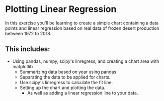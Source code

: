 # Plotting Linear Regression

In this exercise you'll be learning to create a simple chart containing a data points and linear regression based on real data of frozen desert production between 1972 to 2018.

## This includes:
  - Using pandas, numpy, scipy's linregress, and creating a chart area with matplotlib
    - Summarizing data based on year using pandas
    - Separating the data to be applied for charts.
    - Use scipy's linregress to calculate the fit line.
    - Setting up the chart and plotting the data.
      - As well as adding a linear regression line to your data.
